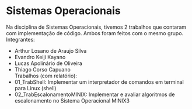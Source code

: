 # Sistemas Operacionais

Na disciplina de Sistemas Operacionais, tivemos 2 trabalhos que contaram com implementação de código. Ambos foram feitos com o mesmo grupo. Integrantes:
- Arthur Losano de Araujo Silva
- Evandro Keiji Kayano
- Lucas Apolinário de Oliveira
- Thiago Corso Capuano  
Trabalhos (com relatório):
- 01_TrabShell: Implementar um interpretador de comandos em terminal para Linux (shell)
- 02_TrabEscalonamentoMINIX: Implementar e avaliar algoritmos de escalonamento no Sistema Operacional MINIX3